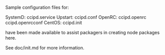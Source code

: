 Sample configuration files for:

SystemD: ccipd.service
Upstart: ccipd.conf
OpenRC:  ccipd.openrc
         ccipd.openrcconf
CentOS:  ccipd.init

have been made available to assist packagers in creating node packages here.

See doc/init.md for more information.
